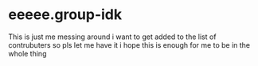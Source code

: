 # eeeee.group-idk

This is just me messing around
i want to get added to the list of contrubuters so pls let me have it i hope this is enough for me to be in the whole thing



